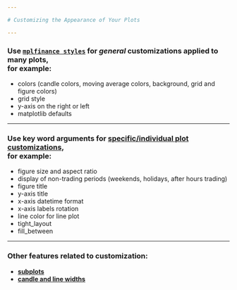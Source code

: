 ```yaml
---

# Customizing the Appearance of Your Plots

---
```


### Use [` mplfinance styles `](https://github.com/matplotlib/mplfinance/blob/master/examples/styles.ipynb) for _general_ customizations applied to many plots,<br>for example:
- colors  (candle colors, moving average colors, background, grid and figure colors)
- grid style
- y-axis on the right or left
- matplotlib defaults

---

### Use key word arguments for [specific/individual plot customizations](https://github.com/matplotlib/mplfinance/blob/master/examples/plot_customizations.ipynb),<br>for example:
- figure size and aspect ratio
- display of non-trading periods (weekends, holidays, after hours trading)
- figure title
- y-axis title
- x-axis datetime format
- x-axis labels rotation
- line color for line plot
- tight_layout
- fill_between

---

### Other features related to customization:
- [**subplots**](https://github.com/matplotlib/mplfinance/blob/master/markdown/subplots.md)
- [**candle and line widths**](https://github.com/DanielGoldfarb/mplfinance/blob/master/examples/widths.ipynb)
